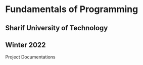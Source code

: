 # Fundamentals of Programming

## Sharif University of Technology
## Winter 2022

Project Documentations
